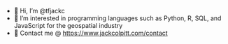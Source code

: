 - 👋 Hi, I’m @tfjackc
- 👀 I’m interested in programming languages such as Python, R, SQL, and JavaScript for the geospatial industry
- :incoming_envelope: Contact me @ <a href="https://www.jackcolpitt.com/contact">https://www.jackcolpitt.com/contact</a>

<!---
tfjackc/tfjackc is a ✨ special ✨ repository because its `README.md` (this file) appears on your GitHub profile.
You can click the Preview link to take a look at your changes.
--->
